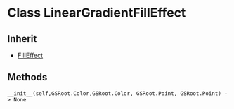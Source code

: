 # Class LinearGradientFillEffect

## Inherit

* [FillEffect](FillEffect.md)

## Methods

```
__init__(self,GSRoot.Color,GSRoot.Color, GSRoot.Point, GSRoot.Point) -> None
```
